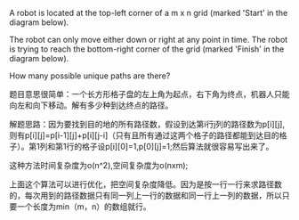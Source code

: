 
A robot is located at the top-left corner of a m x n grid (marked 'Start' in the diagram below).

The robot can only move either down or right at any point in time. The robot is trying to reach the bottom-right corner of the grid (marked 'Finish' in the diagram below).

How many possible unique paths are there?

题目意思很简单：一个长方形格子盘的左上角为起点，右下角为终点，机器人只能向左和向下移动。解有多少种到达终点的路径。

解题思路：因为要找到目的地的所有路径数，假设到达第i行j列的路径数为p[i][j],则有p[i][j]=p[i-1][j]+p[i][j-i]（只有且所有通过这两个格子的路径都能到达目的格子）。第1列和第1行的格子设p[i][0]=1,p[0][j]=1;然后算法就很容易写出来了。


 这种方法时间复杂度为o(n^2),空间复杂度为o(nxm);
 
上面这个算法可以进行优化，把空间复杂度降低。因为是按一行一行来求路径数的，每次用到的路径数据只有同一列上一行的数据和同一行上一列的数据，所以只要一个长度为min（m，n）的数组就行。

